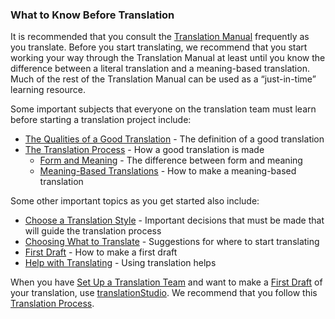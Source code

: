 
### What to Know Before Translation

It is recommended that you consult the [Translation Manual](../../translate/translate-manual/01.md) frequently as you translate. Before you start translating, we recommend that you start working your way through the Translation Manual at least until you know the difference between a literal translation and a meaning-based translation. Much of the rest of the Translation Manual can be used as a “just-in-time” learning resource.

Some important subjects that everyone on the translation team must learn before starting a translation project include:

* [The Qualities of a Good Translation](../../translate/guidelines-intro/01.md) - The definition of a good translation
* [The Translation Process](../../translate/translate-process/01.md) - How a good translation is made
    * [Form and Meaning](../../translate/translate-fandm/01.md) - The difference between form and meaning
    * [Meaning-Based Translations](../../translate/translate-dynamic/01.md) - How to make a meaning-based translation

Some other important topics as you get started also include:

* [Choose a Translation Style](../../translate/choose-style/01.md) - Important decisions that must be made that will guide the translation process
* [Choosing What to Translate](../../translate/translation-difficulty/01.md) - Suggestions for where to start translating
* [First Draft](../../translate/first-draft/01.md) - How to make a first draft
* [Help with Translating](../../translate/translate-help/01.md) - Using translation helps

When you have [Set Up a Translation Team](../setup-team/01.md) and want to make a [First Draft](../../translate/first-draft/01.md) of your translation, use [translationStudio](../setup-ts/01.md). We recommend that you follow this [Translation Process](../translation-overview/01.md).

